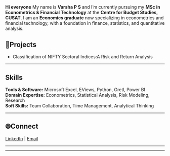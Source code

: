 ##   
**Hi everyone** My name is **Varsha P S** and I’m currently pursuing my **MSc in Econometrics & Financial Technology** at the **Centre for Budget Studies, CUSAT**.  I am an **Economics graduate** now specializing in econometrics and financial technology, with a foundation in finance, statistics, and quantitative analysis. 

## 📂Projects  
- Classification of NIFTY Sectoral Indices:A Risk and Return Analysis   

---

## Skills  
**Tools & Software:** Microsoft Excel, EViews, Python, Gretl, Power BI  
**Domain Expertise:** Econometrics, Statistical Analysis, Risk Modeling, Research  
**Soft Skills:** Team Collaboration, Time Management, Analytical Thinking  

---

## 🌐Connect  
[LinkedIn](https://linkedin.com/in/varsha-ps) | [Email](varshapsudevan07@gmail.com)

---

---
